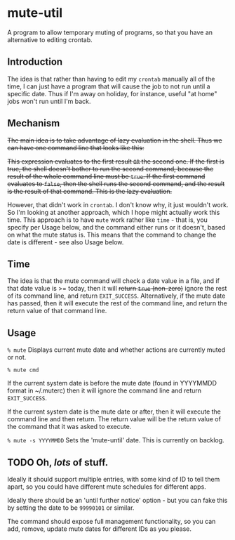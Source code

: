 # mute-util

A program to allow temporary muting of programs, so that you have
an alternative to editing crontab.

## Introduction

The idea is that rather than having to edit my `crontab` manually all
of the time, I can just have a program that will cause the job to not
run until a specific date. Thus if I'm away on holiday, for instance,
useful "at home" jobs won't run until I'm back.

## Mechanism

~~The main idea is to take advantage of lazy evaluation in the shell. Thus
we can have one command line that looks like this:~~

~~This expression evaluates to the first result `OR` the second one. If
the first is true, the shell doesn't bother to run the second command,
because the result of the whole command line must be `true`. If the first
command evaluates to `false`, then the shell runs the second command, and
the result is the result of that command. This is the lazy evaluation.~~

However, that didn't work in `crontab`. I don't know why, it just
wouldn't work.  So I'm looking at another approach, which I hope might
actually work this time.  This approach is to have `mute` work rather like
`time` - that is, you specify per Usage below, and the command either
runs or it doesn't, based on what the mute status is. This means that
the command to change the date is different - see also Usage below.

## Time

The idea is that the mute command will check a date value in a
file, and if that date value is >= today, then it will ~~return
`true` (non-zero)~~ ignore the rest of its command line, and return
`EXIT_SUCCESS`. Alternatively, if the mute date has passed, then it
will execute the rest of the command line, and return the return value
of that command line.

## Usage

``` % mute ``` Displays current mute date and whether actions are 
currently muted or not.

``` % mute cmd ```

If the current system date is before the mute date (found in YYYYMMDD
format in ~/.muterc) then it will ignore the command line and return
`EXIT_SUCCESS`.

If the current system date is the mute date or after, then it will execute
the command line and then return. The return value will be the return value
of the command that it was asked to execute.

``` % mute -s YYYYMMDD ``` Sets the 'mute-until' date. This is currently
on backlog.

## TODO Oh, *lots* of stuff.

Ideally it should support multiple entries, with some kind of ID to tell
them apart, so you could have different mute schedules for different apps.

Ideally there should be an 'until further notice' option - but you can
fake this by setting the date to be `99990101` or similar.

The command should expose full management functionality, so you can add,
remove, update mute dates for different IDs as you please.
